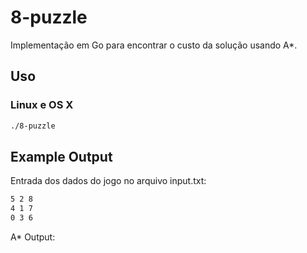 # 8-puzzle

Implementação em Go para encontrar o custo da solução usando A*.

## Uso

### Linux e OS X

```bash
./8-puzzle
```

## Example Output

Entrada dos dados do jogo no arquivo input.txt:

```bash
5 2 8
4 1 7
0 3 6
```

A* Output:

```bash

```
